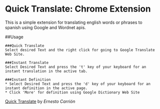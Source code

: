 # Quick Translate: Chrome Extension

This is a simple extension for translating english words or phrases to spanish using Google and Wordnet apis.


##Usage

    ###Quick Translate
    Select desired Text and the right click for going to Google Translate Web Site.
    
    ###Instant Translate
    Select Desired Text and press the 't' key of your keyboard for an instant translation in the active tab.
    
    ###Instant Definition
    * Select Desired Text and press the 'd' key of your keyboard for an instant definition in the active page.
    * Click 'More' for definition using Google Dictionary Web Site


[Quick Translate](https://chrome.google.com/webstore/detail/kghoiamnhpiljmmndbecoikdganbnagk?hl=en-US)
 by *Ernesto Carrión*
